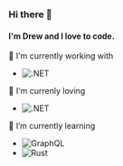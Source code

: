 ### Hi there 👋
#### I'm Drew and I love to code.

🤘 I'm currently working with
- <img src="https://i.imgur.com/hn0TLXg.png" alt=".NET" />

💙 I'm currenly loving
- <img src="https://i.imgur.com/4eJmb4R.png" alt=".NET" />

🌱 I’m currently learning 
- <img src="https://i.imgur.com/kFRAKdW.png" alt="GraphQL"/>
- <img src="https://i.imgur.com/uO2JsiV.png" alt="Rust"/>
<!--
**ajfleming1/ajfleming1** is a ✨ _special_ ✨ repository because its `README.md` (this file) appears on your GitHub profile.

Here are some ideas to get you started:

- 🔭 I’m currently working on ...
- 🌱 I’m currently learning ...
- 👯 I’m looking to collaborate on ...
- 🤔 I’m looking for help with ...
- 💬 Ask me about ...
- 📫 How to reach me: ...
- 😄 Pronouns: ...
- ⚡ Fun fact: ...
-->
